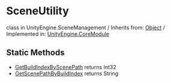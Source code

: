 # SceneUtility
class in UnityEngine.SceneManagement
 / Inherits from: <a href="https://docs.unity3d.com/6000.0/Documentation/ScriptReference/Object.html">Object</a> / Implemented in: <a href="https://docs.unity3d.com/6000.0/Documentation/ScriptReference/UnityEngine.CoreModule.html">UnityEngine.CoreModule</a>

## Static Methods
- <a href="https://docs.unity3d.com/6000.0/Documentation/ScriptReference/SceneUtility.GetBuildIndexByScenePath.html">GetBuildIndexByScenePath</a> returns Int32
- <a href="https://docs.unity3d.com/6000.0/Documentation/ScriptReference/SceneUtility.GetScenePathByBuildIndex.html">GetScenePathByBuildIndex</a> returns String
